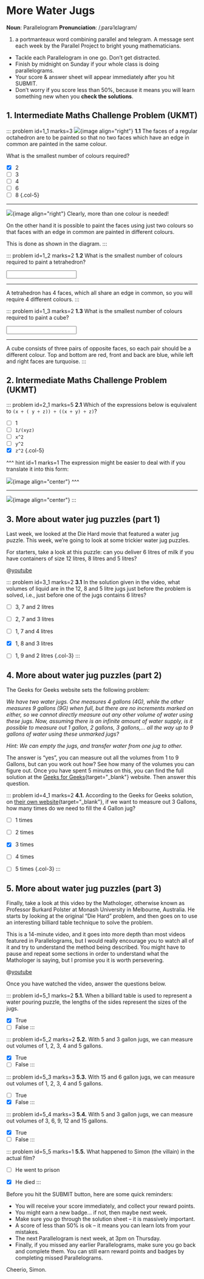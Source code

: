 # More Water Jugs

<div class="dictionary">

__Noun__: Parallelogram
__Pronunciation__: /ˌparəˈlɛləɡram/

1. a portmanteaux word combining parallel and telegram. A message sent each
week by the Parallel Project to bright young mathematicians.

</div>

*	Tackle each Parallelogram in one go. Don’t get distracted.
*	Finish by midnight on Sunday if your whole class is doing parallelograms.
*	Your score & answer sheet will appear immediately after you hit SUBMIT.
*	Don’t worry if you score less than 50%, because it means you will learn something new when you __check the solutions__.


## 1. Intermediate Maths Challenge Problem (UKMT)
<!--- 2013 (7) --->

::: problem id=1_1 marks=3
![](/resources/9-23-more-water-jugs/1-tetrahedon.png){image align="right"}
__1.1__ The faces of a regular octahedron are to be painted so that no two faces which have an edge in common are painted in the same colour.

What is the smallest number of colours required?

* [x] 2
* [ ] 3
* [ ] 4
* [ ] 6
* [ ] 8
{.col-5}

---

![](/resources/9-23-more-water-jugs/1-tetrahedon-answer.png){image align="right"}
Clearly, more than one colour is needed!  

On the other hand it is possible to paint the faces using just two colours so that faces with an edge in common are painted in different colours.  

This is done as shown in the diagram.
:::

::: problem id=1_2 marks=2
__1.2__ What is the smallest number of colours required to paint a tetrahedron?

<input type="number" solution="4"/>  

---

A tetrahedron has 4 faces, which all share an edge in common, so you will require 4 different colours.
:::

::: problem id=1_3 marks=2
__1.3__ What is the smallest number of colours required to paint a cube?

<input type="number" solution="3"/>  

---

A cube consists of three pairs of opposite faces, so each pair should be a different colour. Top and bottom are red, front and back are blue, while left and right faces are turquoise.
:::


## 2. Intermediate Maths Challenge Problem (UKMT)
<!--- 2013 (19) --->

::: problem id=2_1 marks=5
__2.1__ Which of the expressions below is equivalent to `(x ÷ ( y ÷ z)) ÷ ((x ÷ y) ÷ z)`?

* [ ] 1
* [ ] `1/(xyz)`
* [ ] `x^2`
* [ ] `y^2`
* [x] `z^2`
{.col-5}

^^^ hint id=1 marks=1
The expression might be easier to deal with if you translate it into this form:

![](/resources/9-23-more-water-jugs/2-equation-hint.png){image align="center"}
^^^

---

![](/resources/9-23-more-water-jugs/2-equation-answer.png){image align="center"}
:::


## 3. More about water jug puzzles (part 1)

Last week, we looked at the Die Hard movie that featured a water jug puzzle. This week, we’re going to look at some trickier water jug puzzles.  

For starters, take a look at this puzzle: can you deliver 6 litres of milk if you have containers of size 12 litres, 8 litres and 5 litres?

@[youtube](9fZB4s38Ygg?rel=0)  

::: problem id=3_1 marks=2
__3.1__ In the solution given in the video, what volumes of liquid are in the 12, 8 and 5 litre jugs just before the problem is solved, i.e., just before one of the jugs contains 6 litres?

* [ ] 3, 7 and 2 litres
* [ ] 2, 7 and 3 litres
* [ ] 1, 7 and 4 litres
* [x] 1, 8 and 3 litres
* [ ] 1, 9 and 2 litres
{.col-3}
:::


## 4. More about water jug puzzles (part 2)

The Geeks for Geeks website sets the following problem:

_We have two water jugs. One measures 4 gallons (4G), while the other measures 9 gallons (9G) when full, but there are no increments marked on either, so we cannot directly measure out any other volume of water using these jugs. Now, assuming there is an infinite amount of water supply, is it possible to measure out 1 gallon, 2 gallons, 3 gallons,… all the way up to 9 gallons of water using these unmarked jugs?_

_Hint: We can empty the jugs, and transfer water from one jug to other._

The answer is “yes”, you can measure out all the volumes from 1 to 9 Gallons, but can you work out how? See how many of the volumes you can figure out. Once you have spent 5 minutes on this, you can find the full solution at the [Geeks for Geeks](https://www.geeksforgeeks.org/puzzle-water-jug-problem/){target="_blank"} website. Then answer this question.

::: problem id=4_1 marks=2
__4.1.__ According to the Geeks for Geeks solution, on [their own website](https://www.geeksforgeeks.org/puzzle-water-jug-problem/){target="_blank"}, if we want to measure out 3 Gallons, how many times do we need to fill the 4 Gallon jug?

* [ ] 1 times
* [ ] 2 times
* [x] 3 times
* [ ] 4 times
* [ ] 5 times
{.col-3}
:::


## 5. More about water jug puzzles (part 3)

Finally, take a look at this video by the Mathologer, otherwise known as Professor Burkard Polster at Monash University in Melbourne, Australia. He starts by looking at the original “Die Hard” problem, and then goes on to use an interesting billiard table technique to solve the problem.

This is a 14-minute video, and it goes into more depth than most videos featured in Parallelograms, but I would really encourage you to watch all of it and try to understand the method being described. You might have to pause and repeat some sections in order to understand what the Mathologer is saying, but I promise you it is worth persevering.

@[youtube](0Oef3MHYEC0?rel=0)  

Once you have watched the video, answer the questions below.  

::: problem id=5_1 marks=2
__5.1.__ When a billiard table is used to represent a water pouring puzzle, the lengths of the sides represent the sizes of the jugs.

* [x] True
* [ ] False
:::

::: problem id=5_2 marks=2
__5.2.__ With 5 and 3 gallon jugs, we can measure out volumes of 1, 2, 3, 4 and 5 gallons.

* [x] True
* [ ] False
:::

::: problem id=5_3 marks=3
__5.3.__ With 15 and 6 gallon jugs, we can measure out volumes of 1, 2, 3, 4 and 5 gallons.

* [ ] True
* [x] False
:::

::: problem id=5_4 marks=3
__5.4.__ With 5 and 3 gallon jugs, we can measure out volumes of 3, 6, 9, 12 and 15 gallons.

* [x] True
* [ ] False
:::

::: problem id=5_5 marks=1
__5.5.__ What happened to Simon (the villain) in the actual film?

* [ ] He went to prison
* [x] He died
:::


Before you hit the SUBMIT button, here are some quick reminders:

*	You will receive your score immediately, and collect your reward points.
*	You might earn a new badge... if not, then maybe next week.
*	Make sure you go through the solution sheet – it is massively important.
*	A score of less than 50% is ok – it means you can learn lots from your mistakes.
*	The next Parallelogram is next week, at 3pm on Thursday.
*	Finally, if you missed any earlier Parallelograms, make sure you go back and complete them. You can still earn reward points and badges by completing missed Parallelograms.

Cheerio,
Simon.
